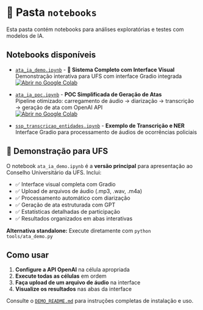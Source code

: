 # 📂 Pasta `notebooks`

Esta pasta contém notebooks para análises exploratórias e testes com modelos de IA.

## Notebooks disponíveis

- [`ata_ia_demo.ipynb`](ata_ia_demo.ipynb) - **🎯 Sistema Completo com Interface Visual**  
  Demonstração interativa para UFS com interface Gradio integrada  
  [![Abrir no Google Colab](https://colab.research.google.com/assets/colab-badge.svg)](https://colab.research.google.com/github/charlierf/tcc-ata-ia/blob/main/notebooks/ata_ia_demo.ipynb)

- [`ata_ia_poc.ipynb`](ata_ia_poc.ipynb) - **POC Simplificada de Geração de Atas**  
  Pipeline otimizado: carregamento de áudio → diarização → transcrição → geração de ata com OpenAI API  
  [![Abrir no Google Colab](https://colab.research.google.com/assets/colab-badge.svg)](https://colab.research.google.com/github/charlierf/tcc-ata-ia/blob/main/notebooks/ata_ia_poc.ipynb)

- [`ssp_transcricao_entidades.ipynb`](ssp_transcricao_entidades.ipynb) - **Exemplo de Transcrição e NER**  
  Interface Gradio para processamento de áudios de ocorrências policiais

## 🎯 Demonstração para UFS

O notebook `ata_ia_demo.ipynb` é a **versão principal** para apresentação ao Conselho Universitário da UFS. Inclui:

- ✅ Interface visual completa com Gradio
- ✅ Upload de arquivos de áudio (.mp3, .wav, .m4a)
- ✅ Processamento automático com diarização
- ✅ Geração de ata estruturada com GPT
- ✅ Estatísticas detalhadas de participação
- ✅ Resultados organizados em abas interativas

**Alternativa standalone:** Execute diretamente com `python tools/ata_demo.py`

## Como usar

1. **Configure a API OpenAI** na célula apropriada
2. **Execute todas as células** em ordem
3. **Faça upload de um arquivo de áudio** na interface
4. **Visualize os resultados** nas abas da interface

Consulte o [`DEMO_README.md`](../DEMO_README.md) para instruções completas de instalação e uso.
